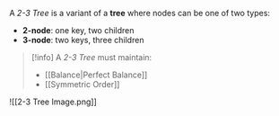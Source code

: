 A _2-3 Tree_ is a variant of a **tree** where nodes can be one of two types:
- **2-node**: one key, two children
- **3-node**: two keys, three children

> [!info]
> A _2-3 Tree_ must maintain:
> - [[Balance|Perfect Balance]]
> - [[Symmetric Order]]

![[2-3 Tree Image.png]]
